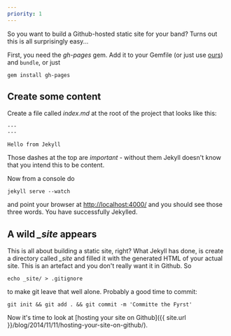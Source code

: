 ```yaml
---
priority: 1
---
```


So you want to build a Github-hosted static site for your band? Turns out this is all surprisingly easy...

First, you need the _gh-pages_ gem. Add it to your Gemfile (or just use [ours](https://github.com/rawfunkmaharishi/rawfunkmaharishi.github.io/blob/master/Gemfile)) and `bundle`, or just

```
gem install gh-pages
```

## Create some content

Create a file called _index.md_ at the root of the project that looks like this:

    ---
    ---

    Hello from Jekyll

Those dashes at the top are _important_ - without them Jekyll doesn't know that you intend this to be content.

Now from a console do

```
jekyll serve --watch
```

and point your browser at [http://localhost:4000/](http://localhost:4000/) and you should see those three words. You have successfully Jekylled.

## A wild *_site* appears

This is all about building a static site, right? What Jekyll has done, is create a directory called *_site* and filled it with the generated HTML of your actual site. This is an artefact and you don't really want it in Github. So

```
echo _site/ > .gitignore
```

to make git leave that well alone. Probably a good time to commit:

```
git init && git add . && git commit -m 'Committe the Fyrst'
```

Now it's time to look at [hosting your site on Github]({{ site.url }}/blog/2014/11/11/hosting-your-site-on-github/).
